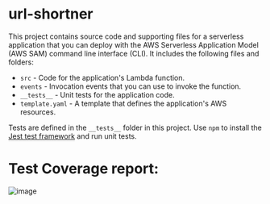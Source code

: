 # url-shortner

This project contains source code and supporting files for a serverless application that you can deploy with the AWS Serverless Application Model (AWS SAM) command line interface (CLI). It includes the following files and folders:

- `src` - Code for the application's Lambda function.
- `events` - Invocation events that you can use to invoke the function.
- `__tests__` - Unit tests for the application code. 
- `template.yaml` - A template that defines the application's AWS resources.

Tests are defined in the `__tests__` folder in this project. Use `npm` to install the [Jest test framework](https://jestjs.io/) and run unit tests.

# Test Coverage report:

![image](https://github.com/user-attachments/assets/d10d56e2-ae2a-4d2a-a15d-ad45bf9f1537)
